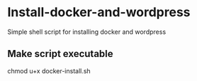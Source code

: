 # Install-docker-and-wordpress
Simple shell script for installing docker and wordpress

## Make script executable
chmod u+x docker-install.sh
